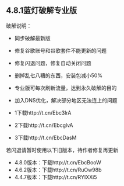 
## 4.8.1蓝灯破解专业版
破解说明：
* 同步破解最新版
* 修复谷歌账号和谷歌套件不能更新的问题
* 修复闪退问题，修复自动关闭问题
* 删掉乱七八糟的东西，安装包减小50%
* 专业版可每次刷新流量，达到永久破解的目的
* 加入DNS优化，解决部分地区无法连上的问题

* 1下载http://t.cn/Ebc3lrA
* 2下载http://t.cn/EbcglvA
* 3下载http://t.cn/EbcDasM

若闪退请暂时使用以下旧版本，待作者修复再更新

* 4.8.0版本：下载http://t.cn/EbcBooW
* 4.6.2版本：下载http://t.cn/RuOw98b
* 4.4.7版本：下载http://t.cn/RYIXXi5

